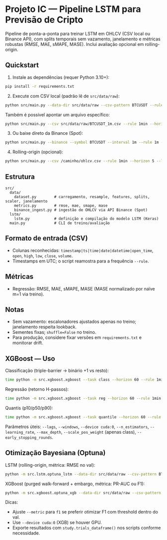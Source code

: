 # Projeto IC — Pipeline LSTM para Previsão de Cripto

Pipeline de ponta-a-ponta para treinar LSTM em OHLCV (CSV local ou Binance API), com splits temporais sem vazamento, janelamento e métricas robustas (RMSE, MAE, sMAPE, MASE). Inclui avaliação opcional em rolling-origin.

## Quickstart

1) Instale as dependências (requer Python 3.10+):
```bash
pip install -r requirements.txt
```

2) Execute com CSV local (padrão lê de `src/data/raw`):
```bash
python src/main.py --data-dir src/data/raw --csv-pattern BTCUSDT --rule 1min --horizon 5 --lookback 128 --epochs 30 --batch 256 --lr 1e-3 --hidden 128 --layers 2 --dropout 0.2 --scaler standard
```

Também é possível apontar um arquivo específico:
```bash
python src/main.py --csv src/data/raw/BTCUSDT_1m.csv --rule 1min --horizon 5 --lookback 128
```

3) Ou baixe direto da Binance (Spot):
```bash
python src/main.py --binance --symbol BTCUSDT --interval 1m --rule 1m --horizon 5 --lookback 128 --epochs 20 --batch 256
```

4) Rolling-origin (opcional):
```bash
python src/main.py --csv /caminho/ohlcv.csv --rule 1min --horizon 5 --lookback 128 --rolling --ro_splits 5 --ro_step 1000 --ro_val 500 --ro_test 500
```

## Estrutura

```
src/
  data/
    dataset.py        # carregamento, resample, features, splits, scaler, janelamento
    metrics.py        # rmse, mae, smape, mase
    binance_ingest.py # ingestão de OHLCV via API Binance (Spot)
  lstm/
    lstm.py           # definição e compilação do modelo LSTM (Keras)
  main.py             # CLI de treino/avaliação
```

## Formato de entrada (CSV)
- Colunas reconhecidas: `timestamp|ts|time|date|datetime|open_time`, `open`, `high`, `low`, `close`, `volume`.
- Timestamps em UTC; o script reamostra para a frequência `--rule`.

## Métricas
- Regressão: RMSE, MAE, sMAPE, MASE (MASE normalizado por naïve m=1 via treino).

## Notas
- Sem vazamento: escalonadores ajustados apenas no treino; janelamento respeita lookback.
- Sementes fixas; `shuffle=False` no treino.
- Para produção, considere fixar versões em `requirements.txt` e monitorar drift.

## XGBoost — Uso

Classificação (triple-barrier → binário +1 vs resto):
```bash
time python -m src.xgboost.xgboost --task class --horizon 60 --rule 1min --data-dir src/data/raw --csv-pattern BTCUSDT --calibrate --calib_method sigmoid
```

Regressão (retorno H-passos):
```bash
time python -m src.xgboost.xgboost --task reg --horizon 60 --rule 1min --data-dir src/data/raw --csv-pattern BTCUSDT
```

Quantis (p10/p50/p90):
```bash
time python -m src.xgboost.xgboost --task quantile --horizon 60 --rule 1min --data-dir src/data/raw --csv-pattern BTCUSDT --quantiles 0.1 0.5 0.9
```

Parâmetros úteis: `--lags`, `--windows`, `--device cuda:0`, `--n_estimators`, `--learning_rate`, `--max_depth`, `--scale_pos_weight` (apenas class), `--early_stopping_rounds`.

## Otimização Bayesiana (Optuna)

LSTM (rolling-origin, métrica: RMSE no val):
```bash
python -m src.lstm.optuna_lstm --data-dir src/data/raw --csv-pattern BTCUSDT --rule 1min --horizon 5 --ro_splits 5 --ro_step 1000 --ro_val 500 --ro_test 500 --n_trials 60 --pruner median --study lstm_bo
```

XGBoost (purged walk-forward + embargo, métrica: PR-AUC ou F1):
```bash
python -m src.xgboost.optuna_xgb --data-dir src/data/raw --csv-pattern BTCUSDT --rule 1min --horizon 60 --n_splits 6 --train_min_points 2000 --val_points 1000 --embargo_points 60 --step 1000 --metric pr_auc --n_trials 80 --pruner asha --study xgb_bo --calibrate --calib_method sigmoid
```

Dicas:
- Ajuste `--metric` para `f1` se preferir otimizar F1 com threshold dentro do val.
- Use `--device cuda:0` (XGB) se houver GPU.
- Exporte resultados com `study.trials_dataframe()` nos scripts conforme necessidade.
